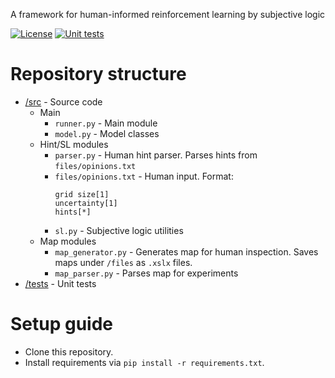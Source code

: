 A framework for human-informed reinforcement learning by subjective logic

[![License](https://img.shields.io/badge/license-GPL--3.0-blue.svg)](https://www.gnu.org/licenses/gpl-3.0)
[![Unit tests](https://github.com/dagenaik/Uncertainty-in-Reinforcement-Learning/actions/workflows/ci.yaml/badge.svg)](https://github.com/dagenaik/Uncertainty-in-Reinforcement-Learning/actions/workflows/ci.yaml)


# Repository structure

- [/src](https://github.com/dagenaik/Uncertainty-in-Reinforcement-Learning/tree/main/src) - Source code
  - Main
    - `runner.py` - Main module
    - `model.py` - Model classes
  - Hint/SL modules
    - `parser.py` - Human hint parser. Parses hints from `files/opinions.txt`
    - `files/opinions.txt` - Human input. Format:
      ```
      grid size[1]
      uncertainty[1]
      hints[*]
      ```
    - `sl.py` - Subjective logic utilities
  - Map modules
    - `map_generator.py` - Generates map for human inspection. Saves maps under `/files` as `.xslx` files.
    - `map_parser.py` - Parses map for experiments
- [/tests](https://github.com/dagenaik/Uncertainty-in-Reinforcement-Learning/tree/main/tests) - Unit tests

# Setup guide
- Clone this repository.
- Install requirements via ```pip install -r requirements.txt```.
